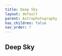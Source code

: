 ```yaml
---
title: Deep Sky
layout: default
parent: Astrophotography
has_children: false
nav_order: 7
---
```


## Deep Sky
